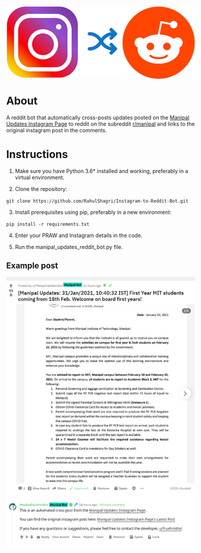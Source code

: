 ![Logo](images/logo.png)

# About

A reddit bot that automatically cross-posts updates posted on the [Manipal Updates Instagram Page](https://www.instagram.com/manipalupdates/) to reddit on the subreddit [r/manipal](https://www.reddit.com/r/manipal/) and links to the original instagram post in the comments.

<h1>Instructions</h1>

1. Make sure you have Python 3.6* installed and working, preferably in a virtual environment. 

2. Clone the repository:

`git clone https://github.com/RahulShagri/Instagram-to-Reddit-Bot.git`

3. Install prerequisites using pip, preferably in a new environment:

`pip install -r requirements.txt`

4. Enter your PRAW and Instagram details in the code.

5. Run the manipal_updates_reddit_bot.py file.

<h2>Example post</h2>

![Exmaple](images/Example.jpg)